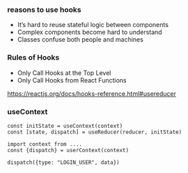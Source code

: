 ### reasons to use hooks
- It’s hard to reuse stateful logic between components
- Complex components become hard to understand
- Classes confuse both people and machines


### Rules of Hooks
- Only Call Hooks at the Top Level
- Only Call Hooks from React Functions


https://reactjs.org/docs/hooks-reference.html#usereducer



### useContext
```
const initState = useContext(context)
const [state, dispatch] = useReducer(reducer, initState)
```


```
import context from ....
const {dispatch} = userContext(context)

dispatch({type: "LOGIN_USER", data})
```

